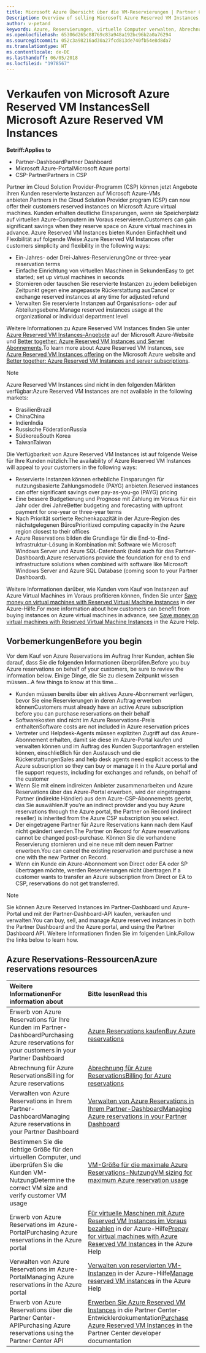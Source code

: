```yaml
---
title: Microsoft Azure Übersicht über die VM-Reservierungen | Partner Center
Description: Overview of selling Microsoft Azure Reserved VM Instances in CSP.
author: v-petand
keywords: Azure, Reservierungen, virtuelle Computer verwalten, Abrechnung, kaufen, Azure-RI, Azure Reserved VM Instances
ms.openlocfilehash: 65306d265c88769c83a948a192bc96b2a0a76294
ms.sourcegitcommit: 052c3a98216ad30a27fcd813de740fb54e8d8da7
ms.translationtype: HT
ms.contentlocale: de-DE
ms.lasthandoff: 06/05/2018
ms.locfileid: "1978567"
---
```

# <a name="sell-microsoft-azure-reserved-vm-instances"></a><span data-ttu-id="54fd1-103">Verkaufen von Microsoft Azure Reserved VM Instances</span><span class="sxs-lookup"><span data-stu-id="54fd1-103">Sell Microsoft Azure Reserved VM Instances</span></span> 

**<span data-ttu-id="54fd1-104">Betriff:</span><span class="sxs-lookup"><span data-stu-id="54fd1-104">Applies to</span></span>**

-  <span data-ttu-id="54fd1-105">Partner-Dashboard</span><span class="sxs-lookup"><span data-stu-id="54fd1-105">Partner Dashboard</span></span>
-  <span data-ttu-id="54fd1-106">Microsoft Azure-Portal</span><span class="sxs-lookup"><span data-stu-id="54fd1-106">Microsoft Azure portal</span></span>
-  <span data-ttu-id="54fd1-107">CSP-Partner</span><span class="sxs-lookup"><span data-stu-id="54fd1-107">Partners in CSP</span></span>

<span data-ttu-id="54fd1-108">Partner im Cloud Solution Provider-Programm (CSP) können jetzt Angebote ihren Kunden reservierte Instanzen auf Microsoft Azure-VMs anbieten.</span><span class="sxs-lookup"><span data-stu-id="54fd1-108">Partners in the Cloud Solution Provider program (CSP) can now offer their customers reserved instances on Microsoft Azure virtual machines.</span></span> <span data-ttu-id="54fd1-109">Kunden erhalten deutliche Einsparungen, wenn sie Speicherplatz auf virtuellen Azure-Computern im Voraus reservieren.</span><span class="sxs-lookup"><span data-stu-id="54fd1-109">Customers can gain significant savings when they reserve space on Azure virtual machines in advance.</span></span> <span data-ttu-id="54fd1-110">Azure Reserved VM Instances bieten Kunden Einfachheit und Flexibilität auf folgende Weise:</span><span class="sxs-lookup"><span data-stu-id="54fd1-110">Azure Reserved VM Instances offer customers simplicity and flexibility in the following ways:</span></span>

-   <span data-ttu-id="54fd1-111">Ein-Jahres- oder Drei-Jahres-Reservierung</span><span class="sxs-lookup"><span data-stu-id="54fd1-111">One or three-year reservation terms</span></span> 
-   <span data-ttu-id="54fd1-112">Einfache Einrichtung von virtuellen Maschinen in Sekunden</span><span class="sxs-lookup"><span data-stu-id="54fd1-112">Easy to get started; set up virtual machines in seconds</span></span> 
-   <span data-ttu-id="54fd1-113">Stornieren oder tauschen Sie reservierte Instanzen zu jedem beliebigen Zeitpunkt gegen eine angepasste Rückerstattung aus</span><span class="sxs-lookup"><span data-stu-id="54fd1-113">Cancel or exchange reserved instances at any time for adjusted refund</span></span> 
-   <span data-ttu-id="54fd1-114">Verwalten Sie reservierte Instanzen auf Organisations- oder auf Abteilungsebene.</span><span class="sxs-lookup"><span data-stu-id="54fd1-114">Manage reserved instances usage at the organizational or individual department level</span></span> 

<span data-ttu-id="54fd1-115">Weitere Informationen zu Azure Reserved VM Instances finden Sie unter [Azure Reserved VM Instances-Angebote](https://azure.microsoft.com/pricing/reserved-vm-instances/) auf der Microsoft Azure-Website und [Better together: Azure Reserved VM Instances und Server Abonnements](https://blogs.partner.microsoft.com/mpn/better-together-azure-reserved-instances-server-subscriptions/).</span><span class="sxs-lookup"><span data-stu-id="54fd1-115">To learn more about Azure Reserved VM Instances, see [Azure Reserved VM Instances offering](https://azure.microsoft.com/pricing/reserved-vm-instances/) on the Microsoft Azure website and [Better together: Azure Reserved VM Instances and server subscriptions](https://blogs.partner.microsoft.com/mpn/better-together-azure-reserved-instances-server-subscriptions/).</span></span>

> [!NOTE]  
> <span data-ttu-id="54fd1-116">Azure Reserved VM Instances sind nicht in den folgenden Märkten verfügbar:</span><span class="sxs-lookup"><span data-stu-id="54fd1-116">Azure Reserved VM Instances are not available in the following markets:</span></span>  
> * <span data-ttu-id="54fd1-117">Brasilien</span><span class="sxs-lookup"><span data-stu-id="54fd1-117">Brazil</span></span>  
> * <span data-ttu-id="54fd1-118">China</span><span class="sxs-lookup"><span data-stu-id="54fd1-118">China</span></span>  
> * <span data-ttu-id="54fd1-119">Indien</span><span class="sxs-lookup"><span data-stu-id="54fd1-119">India</span></span>  
> * <span data-ttu-id="54fd1-120">Russische Föderation</span><span class="sxs-lookup"><span data-stu-id="54fd1-120">Russia</span></span>  
> * <span data-ttu-id="54fd1-121">Südkorea</span><span class="sxs-lookup"><span data-stu-id="54fd1-121">South Korea</span></span>  
> * <span data-ttu-id="54fd1-122">Taiwan</span><span class="sxs-lookup"><span data-stu-id="54fd1-122">Taiwan</span></span>  

<span data-ttu-id="54fd1-123">Die Verfügbarkeit von Azure Reserved VM Instances ist auf folgende Weise für Ihre Kunden nützlich:</span><span class="sxs-lookup"><span data-stu-id="54fd1-123">The availability of Azure Reserved VM Instances will appeal to your customers in the following ways:</span></span>

-   <span data-ttu-id="54fd1-124">Reservierte Instanzen können erhebliche Einsparungen für nutzungsbasierte Zahlungsmodelle (PAYG) anbieten.</span><span class="sxs-lookup"><span data-stu-id="54fd1-124">Reserved instances can offer significant savings over pay-as-you-go (PAYG) pricing</span></span>
-   <span data-ttu-id="54fd1-125">Eine bessere Budgetierung und Prognose mit Zahlung im Voraus für ein Jahr oder drei Jahre</span><span class="sxs-lookup"><span data-stu-id="54fd1-125">Better budgeting and forecasting with upfront payment for one-year or three-year terms</span></span> 
-   <span data-ttu-id="54fd1-126">Nach Priorität sortierte Rechenkapazität in der Azure-Region des nächstgelegenen Büros</span><span class="sxs-lookup"><span data-stu-id="54fd1-126">Prioritized computing capacity in the Azure region closest to their offices</span></span>  
-   <span data-ttu-id="54fd1-127">Azure Reservations bilden die Grundlage für die End-to-End-Infrastruktur-Lösung in Kombination mit Software wie Microsoft Windows Server und Azure SQL-Datenbank (bald auch für das Partner-Dashboard).</span><span class="sxs-lookup"><span data-stu-id="54fd1-127">Azure reservations provide the foundation for end to end infrastructure solutions when combined with software like Microsoft Windows Server and Azure SQL Database (coming soon to your Partner Dashboard).</span></span>   

<span data-ttu-id="54fd1-128">Weitere Informationen darüber, wie Kunden vom Kauf von Instanzen auf Azure Virtual Machines im Voraus profitieren können, finden Sie unter [Save money on virtual machines with Reserved Virtual Machine Instances](https://docs.microsoft.com/azure/billing/billing-save-compute-costs-reservations) in der Azure-Hilfe.</span><span class="sxs-lookup"><span data-stu-id="54fd1-128">For more information about how customers can benefit from buying instances on Azure virtual machines in advance, see [Save money on virtual machines with Reserved Virtual Machine Instances](https://docs.microsoft.com/azure/billing/billing-save-compute-costs-reservations) in the Azure Help.</span></span>

## <a name="before-you-begin"></a><span data-ttu-id="54fd1-129">Vorbemerkungen</span><span class="sxs-lookup"><span data-stu-id="54fd1-129">Before you begin</span></span>

<span data-ttu-id="54fd1-130">Vor dem Kauf von Azure Reservations im Auftrag Ihrer Kunden, achten Sie darauf, dass Sie die folgenden Informationen überprüfen.</span><span class="sxs-lookup"><span data-stu-id="54fd1-130">Before you buy Azure reservations on behalf of your customers, be sure to review the information below.</span></span> <span data-ttu-id="54fd1-131">Einige Dinge, die Sie zu diesem Zeitpunkt wissen müssen...</span><span class="sxs-lookup"><span data-stu-id="54fd1-131">A few things to know at this time…</span></span>

-   <span data-ttu-id="54fd1-132">Kunden müssen bereits über ein aktives Azure-Abonnement verfügen, bevor Sie eine Reservierungen in deren Auftrag erwerben können</span><span class="sxs-lookup"><span data-stu-id="54fd1-132">Customers must already have an active Azure subscription before you can purchase reservations on their behalf</span></span>  
-   <span data-ttu-id="54fd1-133">Softwarekosten sind nicht im Azure Reservations-Preis enthalten</span><span class="sxs-lookup"><span data-stu-id="54fd1-133">Software costs are not included in Azure reservation prices</span></span> 
-   <span data-ttu-id="54fd1-134">Vertreter und Helpdesk-Agents müssen expliziten Zugriff auf das Azure-Abonnement erhalten, damit sie diese im Azure-Portal kaufen und verwalten können und im Auftrag des Kunden Supportanfragen erstellen können, einschließlich für den Austausch und die Rückerstattungen</span><span class="sxs-lookup"><span data-stu-id="54fd1-134">Sales and help desk agents need explicit access to the Azure subscription so they can buy or manage it in the Azure portal and file support requests, including for exchanges and refunds, on behalf of the customer</span></span>  
-   <span data-ttu-id="54fd1-135">Wenn Sie mit einem indirekten Anbieter zusammenarbeiten und Azure Reservations über das Azure-Portal erwerben, wird der eingetragene Partner (indirekte Händler) aus dem Azure-CSP-Abonnements geerbt, das Sie auswählen.</span><span class="sxs-lookup"><span data-stu-id="54fd1-135">If you’re an indirect provider and you buy Azure reservations through the Azure portal, the Partner on Record (indirect reseller) is inherited from the Azure CSP subscription you select.</span></span> 
-   <span data-ttu-id="54fd1-136">Der eingetragene Partner für Azure Reservations kann nach dem Kauf nicht geändert werden.</span><span class="sxs-lookup"><span data-stu-id="54fd1-136">The Partner on Record for Azure reservations cannot be changed post-purchase.</span></span> <span data-ttu-id="54fd1-137">Können Sie die vorhandene Reservierung stornieren und eine neue mit dem neuen Partner erwerben.</span><span class="sxs-lookup"><span data-stu-id="54fd1-137">You can cancel the existing reservation and purchase a new one with the new Partner on Record.</span></span> 
-   <span data-ttu-id="54fd1-138">Wenn ein Kunde ein Azure-Abonnement von Direct oder EA oder SP übertragen möchte, werden Reservierungen nicht übertragen.</span><span class="sxs-lookup"><span data-stu-id="54fd1-138">If a customer wants to transfer an Azure subscription from Direct or EA to CSP, reservations do not get transferred.</span></span> 

>[!NOTE]
> <span data-ttu-id="54fd1-139">Sie können Azure Reserved Instances im Partner-Dashboard und Azure-Portal und mit der Partner-Dashboard-API kaufen, verkaufen und verwalten.</span><span class="sxs-lookup"><span data-stu-id="54fd1-139">You can buy, sell, and manage Azure reserved instances in both the Partner Dashboard and the Azure portal, and using the Partner Dashboard API.</span></span> <span data-ttu-id="54fd1-140">Weitere Informationen finden Sie im folgenden Link.</span><span class="sxs-lookup"><span data-stu-id="54fd1-140">Follow the links below to learn how.</span></span> 

## <a name="azure-reservations-resources"></a><span data-ttu-id="54fd1-141">Azure Reservations-Ressourcen</span><span class="sxs-lookup"><span data-stu-id="54fd1-141">Azure reservations resources</span></span>
|**<span data-ttu-id="54fd1-142">Weitere Informationen</span><span class="sxs-lookup"><span data-stu-id="54fd1-142">For information about</span></span>**   |**<span data-ttu-id="54fd1-143">Bitte lesen</span><span class="sxs-lookup"><span data-stu-id="54fd1-143">Read this</span></span>**    |
|:-----------------------------|:-----------------|
|<span data-ttu-id="54fd1-144">Erwerb von Azure Reservations für Ihre Kunden im Partner-Dashboard</span><span class="sxs-lookup"><span data-stu-id="54fd1-144">Purchasing Azure reservations for your customers in your Partner Dashboard</span></span>   |[<span data-ttu-id="54fd1-145">Azure Reservations kaufen</span><span class="sxs-lookup"><span data-stu-id="54fd1-145">Buy Azure reservations</span></span>](azure-reservations-buying.md)
|<span data-ttu-id="54fd1-146">Abrechnung für Azure Reservations</span><span class="sxs-lookup"><span data-stu-id="54fd1-146">Billing for Azure reservations</span></span>   |[<span data-ttu-id="54fd1-147">Abrechnung für Azure Reservations</span><span class="sxs-lookup"><span data-stu-id="54fd1-147">Billing for Azure reservations</span></span>](azure-reservations-billing.md)   |
|<span data-ttu-id="54fd1-148">Verwalten von Azure Reservations in Ihrem Partner-Dashboard</span><span class="sxs-lookup"><span data-stu-id="54fd1-148">Managing Azure reservations in your Partner Dashboard</span></span> | [<span data-ttu-id="54fd1-149">Verwalten von Azure Reservations in Ihrem Partner-Dashboard</span><span class="sxs-lookup"><span data-stu-id="54fd1-149">Managing Azure reservations in your Partner Dashboard</span></span>](azure-reservations-manage.md)
|<span data-ttu-id="54fd1-150">Bestimmen Sie die richtige Größe für den virtuellen Computer, und überprüfen Sie die Kunden VM-Nutzung</span><span class="sxs-lookup"><span data-stu-id="54fd1-150">Determine the correct VM size and verify customer VM usage</span></span>   |[<span data-ttu-id="54fd1-151">VM-Größe für die maximale Azure Reservations-Nutzung</span><span class="sxs-lookup"><span data-stu-id="54fd1-151">VM sizing for maximum Azure reservation usage</span></span>](azure-usage.md)   |
|<span data-ttu-id="54fd1-152">Erwerb von Azure Reservations im Azure-Portal</span><span class="sxs-lookup"><span data-stu-id="54fd1-152">Purchasing Azure reservations in the Azure portal</span></span> | <span data-ttu-id="54fd1-153">[Für virtuelle Maschinen mit Azure Reserved VM Instances im Voraus bezahlen](https://docs.microsoft.com/azure/virtual-machines/windows/prepay-reserved-vm-instances) in der Azure-Hilfe</span><span class="sxs-lookup"><span data-stu-id="54fd1-153">[Prepay for virtual machines with Azure Reserved VM Instances](https://docs.microsoft.com/azure/virtual-machines/windows/prepay-reserved-vm-instances) in the Azure Help</span></span> |
|<span data-ttu-id="54fd1-154">Verwalten von Azure Reservations im Azure-Portal</span><span class="sxs-lookup"><span data-stu-id="54fd1-154">Managing Azure reservations in the Azure portal</span></span>   |<span data-ttu-id="54fd1-155">[Verwalten von reservierten VM-Instanzen](https://docs.microsoft.com/azure/billing/billing-manage-reserved-vm-instance) in der Azure-Hilfe</span><span class="sxs-lookup"><span data-stu-id="54fd1-155">[Manage reserved VM instances](https://docs.microsoft.com/azure/billing/billing-manage-reserved-vm-instance) in the Azure Help</span></span>  |
|<span data-ttu-id="54fd1-156">Erwerb von Azure Reservations über die Partner Center-API</span><span class="sxs-lookup"><span data-stu-id="54fd1-156">Purchasing Azure reservations using the Partner Center API</span></span> | <span data-ttu-id="54fd1-157">[Erwerben Sie Azure Reserved VM Instances](https://docs.microsoft.com/partner-center/develop/purchase-azure-reserved-vm-instances) in die Partner Center-Entwicklerdokumentation</span><span class="sxs-lookup"><span data-stu-id="54fd1-157">[Purchase Azure Reserved VM Instances](https://docs.microsoft.com/partner-center/develop/purchase-azure-reserved-vm-instances) in the Partner Center developer documentation</span></span>

 

